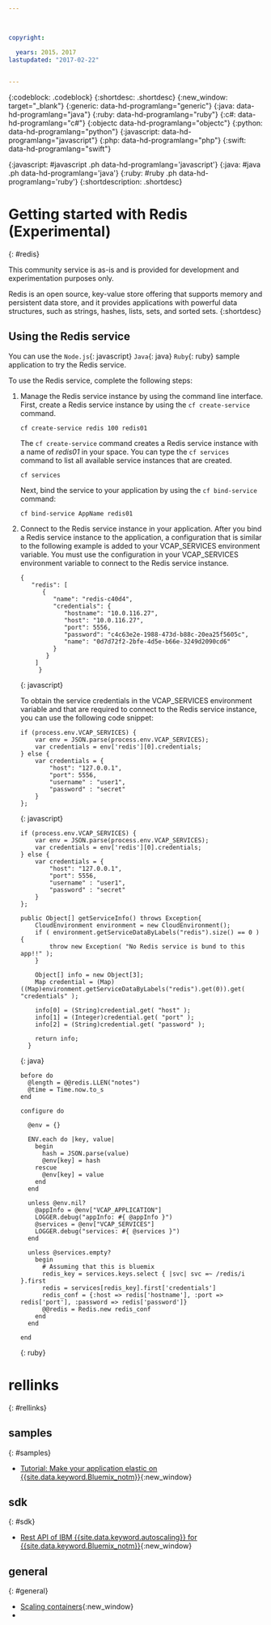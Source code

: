 ```yaml
---

 

copyright:

  years: 2015，2017
lastupdated: "2017-02-22"  
 

---
```


{:codeblock: .codeblock}
{:shortdesc: .shortdesc}
{:new_window: target="_blank"}
{:generic: data-hd-programlang="generic"}
{:java: data-hd-programlang="java"}
{:ruby: data-hd-programlang="ruby"}
{:c#: data-hd-programlang="c#"}
{:objectc data-hd-programlang="objectc"}
{:python: data-hd-programlang="python"}
{:javascript: data-hd-programlang="javascript"}
{:php: data-hd-programlang="php"}
{:swift: data-hd-programlang="swift"}

{:javascript: #javascript .ph data-hd-programlang='javascript'}
{:java: #java .ph data-hd-programlang='java'}
{:ruby: #ruby .ph data-hd-programlang='ruby'}
{:shortdescription: .shortdesc}

# Getting started with Redis (Experimental)
{: #redis}

This community service is as-is and is provided for development and experimentation purposes only. 

Redis is an open source, key-value store offering that supports memory and persistent data store, and it provides applications with powerful data structures, such as strings, hashes, lists, sets, and sorted sets. 
{:shortdesc} 

## Using the Redis service

You can use the `Node.js`{: javascript} `Java`{: java} `Ruby`{: ruby} sample application to try the Redis service.

To use the Redis service, complete the following steps:
  1. Manage the Redis service instance by using the command line interface. 
     First, create a Redis service instance by using the `cf create-service` command.
	 ```
	 cf create-service redis 100 redis01
     ```
	 
	 The `cf create-service` command creates a Redis service instance with a name of *redis01* in your space. You can type the `cf services` command to list all available service instances that are created. 
	 ```
	 cf services
	 ```
	 Next, bind the service to your application by using the `cf bind-service` command:
	 ```
	 cf bind-service AppName redis01
	 ```
  2. Connect to the Redis service instance in your application. 
     After you bind a Redis service instance to the application, a configuration that is similar to the following example is added to your VCAP_SERVICES environment variable. You must use the configuration in your VCAP_SERVICES environment variable to connect to the Redis service instance.
	 ```
	 {
        "redis": [
           {
              "name": "redis-c40d4",
              "credentials": {
                 "hostname": "10.0.116.27",
                 "host": "10.0.116.27",
                 "port": 5556,
                 "password": "c4c63e2e-1988-473d-b88c-20ea25f5605c",
                 "name": "0d7d72f2-2bfe-4d5e-b66e-3249d2090cd6"
              }
            }
         ]
	      }
     ```
	 {: javascript}
	 
	 
     To obtain the service credentials in the VCAP_SERVICES environment variable and that are required to connect to the Redis service instance, you can use the following code snippet:
     ```
     if (process.env.VCAP_SERVICES) {
         var env = JSON.parse(process.env.VCAP_SERVICES);
         var credentials = env['redis'][0].credentials;
     } else {
         var credentials = {
             "host": "127.0.0.1",
             "port": 5556,
             "username" : "user1",
             "password" : "secret"
         }
     };
     ```
     {: javascript}


     ```
     if (process.env.VCAP_SERVICES) {
         var env = JSON.parse(process.env.VCAP_SERVICES);
         var credentials = env['redis'][0].credentials;
     } else {
         var credentials = {
             "host": "127.0.0.1",
             "port": 5556,
             "username" : "user1",
             "password" : "secret"
         }
     };
     ```


     ```
     public Object[] getServiceInfo() throws Exception{
         CloudEnvironment environment = new CloudEnvironment();
         if ( environment.getServiceDataByLabels("redis").size() == 0 ) {
             throw new Exception( "No Redis service is bund to this app!!" );
         }

         Object[] info = new Object[3];
         Map credential = (Map)((Map)environment.getServiceDataByLabels("redis").get(0)).get( "credentials" );    

         info[0] = (String)credential.get( "host" );
         info[1] = (Integer)credential.get( "port" );
         info[2] = (String)credential.get( "password" );

         return info;
       }
     ```
     {: java}


     ```
     before do
       @length = @@redis.LLEN("notes")
       @time = Time.now.to_s
     end

     configure do

       @env = {}

       ENV.each do |key, value|
         begin
           hash = JSON.parse(value)
           @env[key] = hash
         rescue
           @env[key] = value
         end
       end

       unless @env.nil?
         @appInfo = @env["VCAP_APPLICATION"]
         LOGGER.debug("appInfo: #{ @appInfo }")
         @services = @env["VCAP_SERVICES"]
         LOGGER.debug("services: #{ @services }")
       end

       unless @services.empty?
         begin
           # Assuming that this is bluemix
           redis_key = services.keys.select { |svc| svc =~ /redis/i }.first
           redis = services[redis_key].first['credentials']
           redis_conf = {:host => redis['hostname'], :port => redis['port'], :password => redis['password']}
           @@redis = Redis.new redis_conf
         end
       end

     end
     ```
     {: ruby}



# rellinks
{: #rellinks}

## samples
{: #samples}

* [Tutorial: Make your application elastic on {{site.data.keyword.Bluemix_notm}}](http://www.ibm.com/developerworks/cloud/library/cl-autoscale-app/index.html){:new_window}

## sdk
{: #sdk}

* [Rest API of IBM {{site.data.keyword.autoscaling}} for {{site.data.keyword.Bluemix_notm}}](https://new-console.{DomainName}/apidocs/48){:new_window}

## general
{: #general}

* [Scaling containers](https://www.{DomainName}/docs/containers/container_creating_ov.html#container_group_ov){:new_window}
* 
